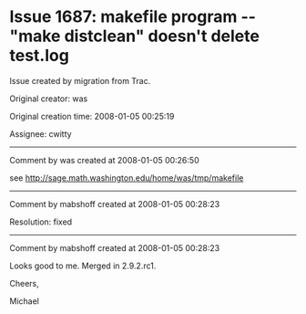 # Issue 1687: makefile program -- "make distclean" doesn't delete test.log

Issue created by migration from Trac.

Original creator: was

Original creation time: 2008-01-05 00:25:19

Assignee: cwitty




---

Comment by was created at 2008-01-05 00:26:50

see http://sage.math.washington.edu/home/was/tmp/makefile


---

Comment by mabshoff created at 2008-01-05 00:28:23

Resolution: fixed


---

Comment by mabshoff created at 2008-01-05 00:28:23

Looks good to me. Merged in 2.9.2.rc1.

Cheers,

Michael
